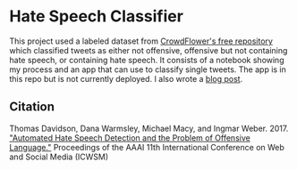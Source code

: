 # Hate Speech Classifier

This project used a labeled dataset from [CrowdFlower's free repository](http://www.crowdflower.com/data-for-everyone/) which classified tweets as either not offensive, offensive but not containing hate speech, or containing hate speech. It consists of a notebook showing my process and an app that can use to classify single tweets. The app is in this repo but is not currently deployed. I also wrote a [blog post](http://gfleetwood.github.io/hate-speech/).

## Citation

Thomas Davidson, Dana Warmsley, Michael Macy, and Ingmar Weber. 2017. ["Automated Hate Speech Detection and the Problem of Offensive Language."](https://arxiv.org/abs/1703.04009) Proceedings of the AAAI 11th International Conference on Web and Social Media (ICWSM)
